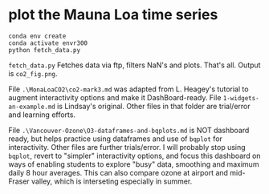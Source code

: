 # plot the Mauna Loa time series

```
conda env create
conda activate envr300
python fetch_data.py
```

`fetch_data.py` Fetches data via ftp, filters NaN's and plots. That's all.
Output is `co2_fig.png`.

File `.\MonaLoaCO2\co2-mark3.md` was adapted from L. Heagey's tutorial to augment interactivity options and make it DashBoard-ready. File `1-widgets-an-example.md` is Lindsay's original. Other files in that folder are trial/error and learning efforts.

File `.\Vancouver-Ozone\O3-dataframes-and-bqplots.md` is NOT dashboard ready, but helps practice using dataframes and use of `bqplot` for interactivity. Other files are further trials/error. I will probably stop using `bqplot`, revert to "simpler" interactivity options, and focus this dashboard on ways of enabling students to explore "busy" data, smoothing and maximum daily 8 hour averages. This can also compare ozone at airport and mid-Fraser valley, which is interseting especially in summer. 

```python

```
